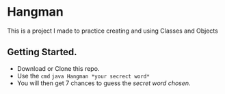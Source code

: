 # Hangman

This is a project I made to practice creating and using Classes and Objects

## Getting Started.
* Download or Clone this repo.
* Use the `cmd` `java Hangman *your secrect word*` 
* You will then get 7 chances to guess the *secret word chosen*.

